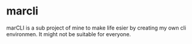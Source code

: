 # marcli
marCLI is a sub project of mine to make life esier by creating my own cli environmen. It might not be suitable for everyone.

